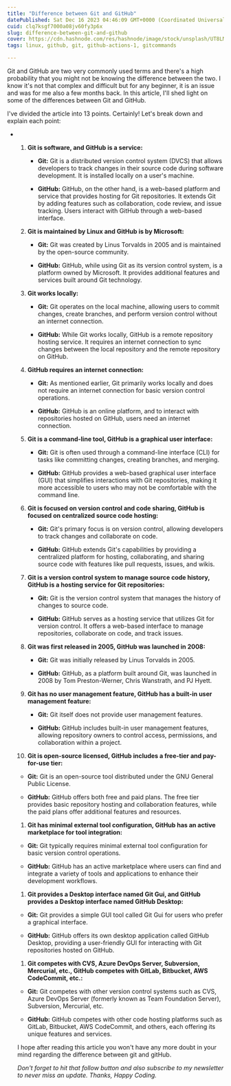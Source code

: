```yaml
---
title: "Difference between Git and GitHub"
datePublished: Sat Dec 16 2023 04:46:09 GMT+0000 (Coordinated Universal Time)
cuid: clq7ksgf7000a08jv60fy3p6x
slug: difference-between-git-and-github
cover: https://cdn.hashnode.com/res/hashnode/image/stock/unsplash/UT8LMo-wlyk/upload/74f98689af59b1746bcbc5a842a8494a.jpeg
tags: linux, github, git, github-actions-1, gitcommands

---
```


Git and GitHub are two very commonly used terms and there's a high probability that you might not be knowing the difference between the two. I know it's not that complex and difficult but for any beginner, it is an issue and was for me also a few months back. In this article, I'll shed light on some of the differences between Git and GitHub.

I've divided the article into 13 points. Certainly! Let's break down and explain each point:

* 1. **Git is software, and GitHub is a service:**
        
        * **Git:** Git is a distributed version control system (DVCS) that allows developers to track changes in their source code during software development. It is installed locally on a user's machine.
            
        * **GitHub:** GitHub, on the other hand, is a web-based platform and service that provides hosting for Git repositories. It extends Git by adding features such as collaboration, code review, and issue tracking. Users interact with GitHub through a web-based interface.
            
    2. **Git is maintained by Linux and GitHub is by Microsoft:**
        
        * **Git:** Git was created by Linus Torvalds in 2005 and is maintained by the open-source community.
            
        * **GitHub:** GitHub, while using Git as its version control system, is a platform owned by Microsoft. It provides additional features and services built around Git technology.
            
    3. **Git works locally:**
        
        * **Git:** Git operates on the local machine, allowing users to commit changes, create branches, and perform version control without an internet connection.
            
        * **GitHub:** While Git works locally, GitHub is a remote repository hosting service. It requires an internet connection to sync changes between the local repository and the remote repository on GitHub.
            
    4. **GitHub requires an internet connection:**
        
        * **Git:** As mentioned earlier, Git primarily works locally and does not require an internet connection for basic version control operations.
            
        * **GitHub:** GitHub is an online platform, and to interact with repositories hosted on GitHub, users need an internet connection.
            
    5. **Git is a command-line tool, GitHub is a graphical user interface:**
        
        * **Git:** Git is often used through a command-line interface (CLI) for tasks like committing changes, creating branches, and merging.
            
        * **GitHub:** GitHub provides a web-based graphical user interface (GUI) that simplifies interactions with Git repositories, making it more accessible to users who may not be comfortable with the command line.
            
    6. **Git is focused on version control and code sharing, GitHub is focused on centralized source code hosting:**
        
        * **Git:** Git's primary focus is on version control, allowing developers to track changes and collaborate on code.
            
        * **GitHub:** GitHub extends Git's capabilities by providing a centralized platform for hosting, collaborating, and sharing source code with features like pull requests, issues, and wikis.
            
    7. **Git is a version control system to manage source code history, GitHub is a hosting service for Git repositories:**
        
        * **Git:** Git is the version control system that manages the history of changes to source code.
            
        * **GitHub:** GitHub serves as a hosting service that utilizes Git for version control. It offers a web-based interface to manage repositories, collaborate on code, and track issues.
            
    8. **Git was first released in 2005, GitHub was launched in 2008:**
        
        * **Git:** Git was initially released by Linus Torvalds in 2005.
            
        * **GitHub:** GitHub, as a platform built around Git, was launched in 2008 by Tom Preston-Werner, Chris Wanstrath, and PJ Hyett.
            
    9. **Git has no user management feature, GitHub has a built-in user management feature:**
        
        * **Git:** Git itself does not provide user management features.
            
        * **GitHub:** GitHub includes built-in user management features, allowing repository owners to control access, permissions, and collaboration within a project.
            
    10. **Git is open-source licensed, GitHub includes a free-tier and pay-for-use tier:**
        
    
    * **Git:** Git is an open-source tool distributed under the GNU General Public License.
        
    * **GitHub:** GitHub offers both free and paid plans. The free tier provides basic repository hosting and collaboration features, while the paid plans offer additional features and resources.
        
    
    1. **Git has minimal external tool configuration, GitHub has an active marketplace for tool integration:**
        
    
    * **Git:** Git typically requires minimal external tool configuration for basic version control operations.
        
    * **GitHub:** GitHub has an active marketplace where users can find and integrate a variety of tools and applications to enhance their development workflows.
        
    
    1. **Git provides a Desktop interface named Git Gui, and GitHub provides a Desktop interface named GitHub Desktop:**
        
    
    * **Git:** Git provides a simple GUI tool called Git Gui for users who prefer a graphical interface.
        
    * **GitHub:** GitHub offers its own desktop application called GitHub Desktop, providing a user-friendly GUI for interacting with Git repositories hosted on GitHub.
        
    
    1. **Git competes with CVS, Azure DevOps Server, Subversion, Mercurial, etc., GitHub competes with GitLab, Bitbucket, AWS CodeCommit, etc.:**
        
    
    * **Git:** Git competes with other version control systems such as CVS, Azure DevOps Server (formerly known as Team Foundation Server), Subversion, Mercurial, etc.
        
    * **GitHub:** GitHub competes with other code hosting platforms such as GitLab, Bitbucket, AWS CodeCommit, and others, each offering its unique features and services.
        
    
    I hope after reading this article you won't have any more doubt in your mind regarding the difference between git and gitHub.
    
    *Don't forget to hit that follow button and also subscribe to my newsletter to never miss an update. Thanks, Happy Coding.*